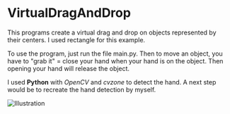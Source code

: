 # VirtualDragAndDrop

This programs create a virtual drag and drop on objects represented by their centers. I used rectangle for this example.  

To use the program, just run the file main.py. Then to move an object, you have to "grab it" = close your hand when your hand is on the object. Then opening your hand will release the object.  

I used **Python** with *OpenCV* and *cvzone* to detect the hand. A next step would be to recreate the hand detection by myself.  

![Illustration](video.gif)

